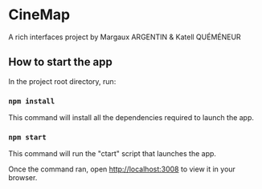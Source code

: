 # CineMap
A rich interfaces project by Margaux ARGENTIN & Katell QUÉMÉNEUR

## How to start the app

In the project root directory, run:

### `npm install`
This command will install all the dependencies required to launch the app.

### `npm start`

This command will run the "ctart" script that launches the app.

Once the command ran, open [http://localhost:3008](http://localhost:3008) to view it in your browser.
